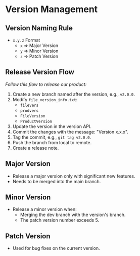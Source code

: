 # Version Management

## Version Naming Rule

- `x.y.z` Format
  - `x` => Major Version
  - `y` => Minor Version
  - `z` => Patch Version

## Release Version Flow

_Follow this flow to release our product:_

1. Create a new branch named after the version, e.g., `v2.0.0`.
2. Modify `file_version_info.txt`:
   - `filevers`
   - `prodvers`
   - `FileVersion`
   - `ProductVersion`
3. Update the version in the version API.
4. Commit the changes with the message: "Version x.x.x".
5. Tag the commit, e.g., `git tag v2.0.0`.
6. Push the branch from local to remote.
7. Create a release note.

## Major Version

- Release a major version only with significant new features.
- Needs to be merged into the main branch.

## Minor Version

- Release a minor version when:
  - Merging the dev branch with the version's branch.
  - The patch version number exceeds 5.

## Patch Version

- Used for bug fixes on the current version.
